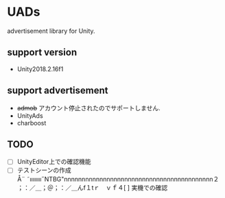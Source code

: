 # UADs
advertisement library for Unity.

## support version

* Unity2018.2.16f1

## support advertisement 
* ~~admob~~ アカウント停止されたのでサポートしません.
* UnityAds
* charboost

## TODO
- [ ] UnityEditor上での確認機能
- [ ] テストシーンの作成
Å¨ ˜ıııııııı˝NTBG"nnnnnnnnnnnnnnnnnnnnnnnnnnnnnnnnnnnnnnnnnn２ ；：／＿；＠；：／＿んf１tｒ　ｖｆ４[ ] 実機での確認
